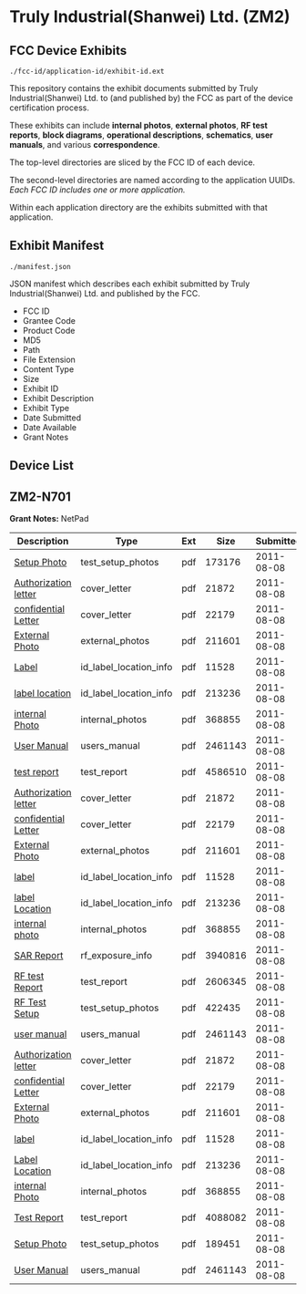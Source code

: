 # Truly Industrial(Shanwei) Ltd. (ZM2)
## FCC Device Exhibits

```
./fcc-id/application-id/exhibit-id.ext
```

This repository contains the exhibit documents submitted by Truly Industrial(Shanwei) Ltd. to (and published by) the FCC as part of the device certification process.

These exhibits can include **internal photos**, **external photos**, **RF test reports**, **block diagrams**, **operational descriptions**, **schematics**, **user manuals**, and various **correspondence**.

The top-level directories are sliced by the FCC ID of each device.

The second-level directories are named according to the application UUIDs. *Each FCC ID includes one or more application.*

Within each application directory are the exhibits submitted with that application. 

## Exhibit Manifest

```
./manifest.json
```

JSON manifest which describes each exhibit submitted by Truly Industrial(Shanwei) Ltd. and published by the FCC.

- FCC ID
- Grantee Code
- Product Code
- MD5
- Path
- File Extension
- Content Type
- Size
- Exhibit ID
- Exhibit Description
- Exhibit Type
- Date Submitted
- Date Available
- Grant Notes

## Device List
## ZM2-N701
**Grant Notes:** NetPad

| Description | Type | Ext | Size | Submitted | Available |
| ----------- | ---- | --- | ---- | --------- | --------- |
| [Setup Photo](ZM2-N701/b6c6ab5ec3568f38697d2746cb4dcb55/1518840.pdf) | test_setup_photos | pdf | 173176 | 2011-08-08 | 2011-08-08 |
| [Authorization letter](ZM2-N701/b6c6ab5ec3568f38697d2746cb4dcb55/1518820.pdf) | cover_letter | pdf | 21872 | 2011-08-08 | 2011-08-08 |
| [confidential Letter](ZM2-N701/b6c6ab5ec3568f38697d2746cb4dcb55/1518821.pdf) | cover_letter | pdf | 22179 | 2011-08-08 | 2011-08-08 |
| [External Photo](ZM2-N701/b6c6ab5ec3568f38697d2746cb4dcb55/1518823.pdf) | external_photos | pdf | 211601 | 2011-08-08 | 2011-08-08 |
| [Label](ZM2-N701/b6c6ab5ec3568f38697d2746cb4dcb55/1518824.pdf) | id_label_location_info | pdf | 11528 | 2011-08-08 | 2011-08-08 |
| [label location](ZM2-N701/b6c6ab5ec3568f38697d2746cb4dcb55/1518825.pdf) | id_label_location_info | pdf | 213236 | 2011-08-08 | 2011-08-08 |
| [internal Photo](ZM2-N701/b6c6ab5ec3568f38697d2746cb4dcb55/1518826.pdf) | internal_photos | pdf | 368855 | 2011-08-08 | 2011-08-08 |
| [User Manual](ZM2-N701/b6c6ab5ec3568f38697d2746cb4dcb55/1518829.pdf) | users_manual | pdf | 2461143 | 2011-08-08 | 2011-08-08 |
| [test report](ZM2-N701/b6c6ab5ec3568f38697d2746cb4dcb55/1518839.pdf) | test_report | pdf | 4586510 | 2011-08-08 | 2011-08-08 |
| [Authorization letter](ZM2-N701/ddf0cb048bda283b558882804500a033/1518820.pdf) | cover_letter | pdf | 21872 | 2011-08-08 | 2011-08-08 |
| [confidential Letter](ZM2-N701/ddf0cb048bda283b558882804500a033/1518821.pdf) | cover_letter | pdf | 22179 | 2011-08-08 | 2011-08-08 |
| [External Photo](ZM2-N701/ddf0cb048bda283b558882804500a033/1518823.pdf) | external_photos | pdf | 211601 | 2011-08-08 | 2011-08-08 |
| [label](ZM2-N701/ddf0cb048bda283b558882804500a033/1518824.pdf) | id_label_location_info | pdf | 11528 | 2011-08-08 | 2011-08-08 |
| [label Location](ZM2-N701/ddf0cb048bda283b558882804500a033/1518825.pdf) | id_label_location_info | pdf | 213236 | 2011-08-08 | 2011-08-08 |
| [internal photo](ZM2-N701/ddf0cb048bda283b558882804500a033/1518826.pdf) | internal_photos | pdf | 368855 | 2011-08-08 | 2011-08-08 |
| [SAR Report](ZM2-N701/ddf0cb048bda283b558882804500a033/1518856.pdf) | rf_exposure_info | pdf | 3940816 | 2011-08-08 | 2011-08-08 |
| [RF test Report](ZM2-N701/ddf0cb048bda283b558882804500a033/1518857.pdf) | test_report | pdf | 2606345 | 2011-08-08 | 2011-08-08 |
| [RF Test Setup](ZM2-N701/ddf0cb048bda283b558882804500a033/1518858.pdf) | test_setup_photos | pdf | 422435 | 2011-08-08 | 2011-08-08 |
| [user manual](ZM2-N701/ddf0cb048bda283b558882804500a033/1518829.pdf) | users_manual | pdf | 2461143 | 2011-08-08 | 2011-08-08 |
| [Authorization letter](ZM2-N701/3801deb3f1dd294630a4764ee1ee916a/1518820.pdf) | cover_letter | pdf | 21872 | 2011-08-08 | 2011-08-08 |
| [confidential Letter](ZM2-N701/3801deb3f1dd294630a4764ee1ee916a/1518821.pdf) | cover_letter | pdf | 22179 | 2011-08-08 | 2011-08-08 |
| [External Photo](ZM2-N701/3801deb3f1dd294630a4764ee1ee916a/1518823.pdf) | external_photos | pdf | 211601 | 2011-08-08 | 2011-08-08 |
| [label](ZM2-N701/3801deb3f1dd294630a4764ee1ee916a/1518824.pdf) | id_label_location_info | pdf | 11528 | 2011-08-08 | 2011-08-08 |
| [Label Location](ZM2-N701/3801deb3f1dd294630a4764ee1ee916a/1518825.pdf) | id_label_location_info | pdf | 213236 | 2011-08-08 | 2011-08-08 |
| [internal Photo](ZM2-N701/3801deb3f1dd294630a4764ee1ee916a/1518826.pdf) | internal_photos | pdf | 368855 | 2011-08-08 | 2011-08-08 |
| [Test Report](ZM2-N701/3801deb3f1dd294630a4764ee1ee916a/1518827.pdf) | test_report | pdf | 4088082 | 2011-08-08 | 2011-08-08 |
| [Setup Photo](ZM2-N701/3801deb3f1dd294630a4764ee1ee916a/1518828.pdf) | test_setup_photos | pdf | 189451 | 2011-08-08 | 2011-08-08 |
| [User Manual](ZM2-N701/3801deb3f1dd294630a4764ee1ee916a/1518829.pdf) | users_manual | pdf | 2461143 | 2011-08-08 | 2011-08-08 |

